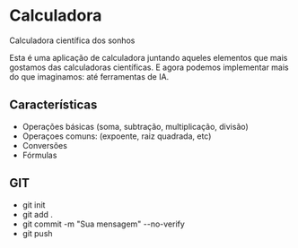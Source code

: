# Calculadora

Calculadora científica dos sonhos

Esta é uma aplicação de calculadora juntando aqueles elementos que mais gostamos das calculadoras científicas.
E agora podemos implementar mais do que imaginamos: até ferramentas de IA.

## Características

- Operações básicas (soma, subtração, multiplicação, divisão)
- Operaçoes comuns: (expoente, raiz quadrada, etc)
- Conversões
- Fórmulas

## GIT

- git init
- git add .
- git commit -m "Sua mensagem" --no-verify
- git push
